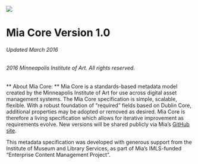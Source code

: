 ![](http://artsmia.github.io/svg-logos/black/small_mark.svg)
# Mia Core Version 1.0
###### Updated March 2016
###### 2016 Minneapolis Institute of Art. All rights reserved.

** About Mia Core: **
Mia Core is a standards-based metadata model created by the Minneapolis Institute of Art for use across digital asset management systems. The Mia Core specification is simple, scalable, flexible. With a robust foundation of “required” fields based on Dublin Core, additional properties may be adopted or removed as desired. Mia Core is therefore a living specification which allows for iterative improvement as requirements evolve. New versions will be shared publicly via Mia’s [GitHub site](https://github.com/artsmia).

This metadata specification was developed with generous support from the Institute of Museum and Library Services, as part of Mia’s IMLS-funded “Enterprise Content Management Project”.
